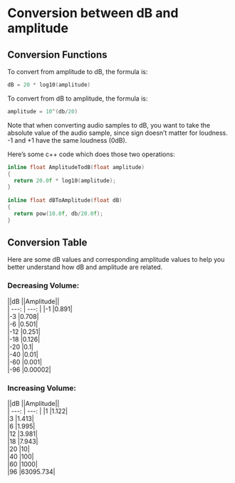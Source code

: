 # Conversion between dB and amplitude

## Conversion Functions  

To convert from amplitude to dB, the formula is:

```cpp
dB = 20 * log10(amplitude)
```  

To convert from dB to amplitude, the formula is:
```cpp
amplitude = 10^(db/20)
```  

Note that when converting audio samples to dB, you want to take the absolute value of the audio sample, since sign doesn’t matter for loudness.   
-1 and +1 have the same loudness (0dB).  

Here’s some c++ code which does those two operations:

```cpp
inline float AmplitudeTodB(float amplitude)
{
  return 20.0f * log10(amplitude);
}
 
inline float dBToAmplitude(float dB)
{
  return pow(10.0f, db/20.0f);
}
```


## Conversion Table
Here are some dB values and corresponding amplitude values to help you better understand how dB and amplitude are related.  


### Decreasing Volume:

||dB	||Amplitude||  
| ---:  | ---: |
|-1	|0.891|   
|-3	|0.708|   
|-6	|0.501|   
|-12	|0.251|   
|-18	|0.126|   
|-20	|0.1|   
|-40	|0.01|   
|-60	|0.001|   
|-96	|0.00002|   


### Increasing Volume:

||dB	||Amplitude||   
| ---:  |  ---: |
|1	|1.122|   
|3	|1.413|   
|6	|1.995|   
|12	|3.981|   
|18	|7.943|   
|20	|10|   
|40	|100|   
|60	|1000|   
|96	|63095.734|   


